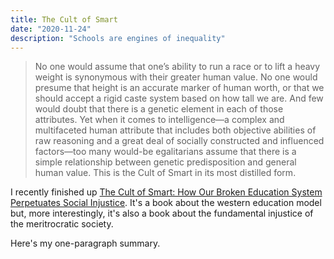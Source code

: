 ```yaml
---
title: The Cult of Smart
date: "2020-11-24"
description: "Schools are engines of inequality"
---
```


> No one would assume that one’s ability to run a race or to lift a heavy weight
> is synonymous with their greater human value. No one would presume that height
> is an accurate marker of human worth, or that we should accept a rigid caste
> system based on how tall we are. And few would doubt that there is a genetic
> element in each of those attributes. Yet when it comes to intelligence—a
> complex and multifaceted human attribute that includes both objective
> abilities of raw reasoning and a great deal of socially constructed and
> influenced factors—too many would-be egalitarians assume that there is a
> simple relationship between genetic predisposition and general human value.
> This is the Cult of Smart in its most distilled form.

I recently finished up [The Cult of Smart: How Our Broken Education System Perpetuates Social Injustice](https://www.amazon.com/Cult-Smart-Education-Perpetuates-Injustice/dp/1250752043).
It's a book about the western education model but, more interestingly, it's also
a book about the fundamental injustice of the meritrocratic society.

Here's my one-paragraph summary.
